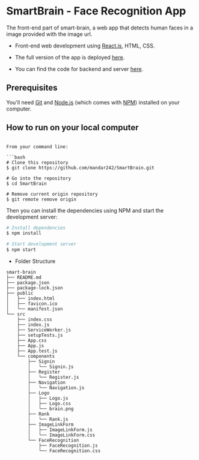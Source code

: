 # SmartBrain - Face Recognition App
The front-end part of smart-brain, a web app that detects human faces in a image provided with the image url.

- Front-end web development using [React.js](https://reactjs.org/), HTML, CSS.

- The full version of the app is deployed [here](https://smartbrain-12.herokuapp.com/).

- You can find the code for backend and server [here](https://github.com/sharvarikhedkar/SmartBrain-api).

## Prerequisites 

You'll need [Git](https://git-scm.com) and [Node.js](https://nodejs.org/en/download/) (which comes with [NPM](http://npmjs.com)) installed on your computer.


## How to run on your local computer
```

From your command line:

```bash
# Clone this repository
$ git clone https://github.com/mandar242/SmartBrain.git

# Go into the repository
$ cd SmartBrain

# Remove current origin repository
$ git remote remove origin

```

Then you can install the dependencies using NPM and start the development server:

```bash
# Install dependencies
$ npm install

# Start development server
$ npm start
```

- Folder Structure
```
smart-brain
├── README.md
├── package.json
├── package-lock.json
├── public
│   ├── index.html
│   ├── favicon.ico
│   └── manifest.json
└── src
    ├── index.css
    ├── index.js
    ├── ServiceWorker.js
    ├── setupTests.js
    ├── App.css
    ├── App.js
    ├── App.test.js   
    └── components
        ├── Signin
        │   └── Signin.js
        ├── Register
        │   └── Register.js
        ├── Navigation
        │   └── Navigation.js
        ├── Logo
        │   ├── Logo.js
        │   ├── Logo.css
        │   └── brain.png                
        ├── Rank
        │   └── Rank.js        
        ├── ImageLinkForm
        │   ├── ImageLinkForm.js
        │   └── ImageLinkForm.css                               
        └── FaceRecognition
            ├── FaceRecognition.js
            └── FaceRecognition.css          
```


